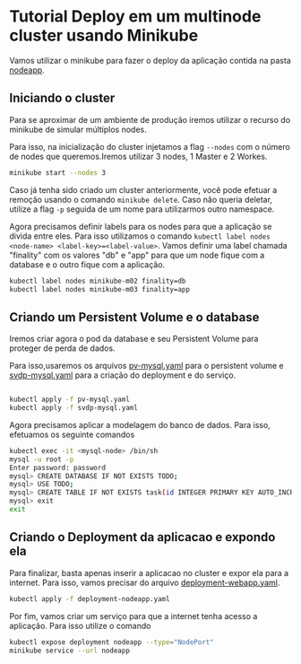 # Tutorial Deploy em um multinode cluster usando Minikube
 
Vamos utilizar o minikube para fazer o deploy da aplicação contida na pasta [nodeapp](https://github.com/Numb4r/KubernetesTutorial/tree/master/code/nodeapp).
 
## Iniciando o cluster
 
Para se aproximar de  um ambiente de produção iremos utilizar o recurso do minikube de simular múltiplos nodes.
 
Para isso, na inicialização do cluster injetamos a flag ``--nodes`` com o número de nodes que queremos.Iremos utilizar 3 nodes, 1 Master e 2 Workes.

```bash
minikube start --nodes 3 
```

Caso já tenha sido criado um cluster anteriormente, você pode efetuar a remoção usando o comando ``minikube delete``. Caso não queria deletar, utilize a flag ``-p`` seguida de um nome para utilizarmos outro namespace.
 
Agora precisamos definir labels para os nodes para que a aplicação se divida entre eles.
Para isso utilizamos o comando ``kubectl label nodes <node-name> <label-key>=<label-value>``. Vamos definir uma label chamada "finality" com os valores "db" e "app" para que um node fique com a database e o outro fique com a aplicação.

```bash 
kubectl label nodes minikube-m02 finality=db
kubectl label nodes minikube-m03 finality=app
```

## Criando um Persistent Volume e o database

Iremos criar agora o pod da database e seu Persistent Volume para proteger de perda de dados.
 
Para isso,usaremos os arquivos [pv-mysql.yaml](https://github.com/Numb4r/KubernetesTutorial/blob/master/code/nodeapp/pv-mysql.yaml) para o persistent volume e [svdp-mysql.yaml](https://github.com/Numb4r/KubernetesTutorial/blob/master/code/nodeapp/pv-mysql.yaml) para a criação do deployment e do serviço.
 


```bash

kubectl apply -f pv-mysql.yaml
kubectl apply -f svdp-mysql.yaml
```

Agora precisamos aplicar a modelagem do banco de dados. Para isso, efetuamos os seguinte comandos
```bash
kubectl exec -it <mysql-node> /bin/sh
mysql -u root -p
Enter password: password
mysql> CREATE DATABASE IF NOT EXISTS TODO;
mysql> USE TODO;
mysql> CREATE TABLE IF NOT EXISTS task(id INTEGER PRIMARY KEY AUTO_INCREMENT,name VARCHAR(50), description VARCHAR(500));
mysql> exit
exit
```

## Criando o Deployment da aplicacao e expondo ela

Para finalizar, basta apenas inserir a aplicacao no cluster e expor ela para a internet. Para isso, vamos precisar do arquivo [deployment-webapp.yaml](https://github.com/Numb4r/KubernetesTutorial/blob/master/code/nodeapp/pv-mysql.yaml).

```bash
kubectl apply -f deployment-nodeapp.yaml
```

Por fim, vamos criar um serviço para que a internet tenha acesso a aplicação. Para isso utilize o comando

``` bash
kubectl expose deployment nodeapp --type="NodePort"
minikube service --url nodeapp
```





